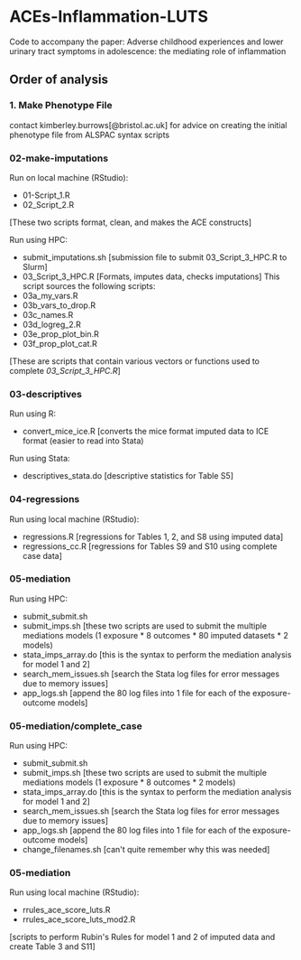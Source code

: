 # ACEs-Inflammation-LUTS
Code to accompany the paper: Adverse childhood experiences and lower urinary tract symptoms in adolescence: the mediating role of inflammation

## Order of analysis

### 1. Make Phenotype File
contact kimberley.burrows[@bristol.ac.uk] for advice on creating the initial phenotype file from ALSPAC syntax scripts

### 02-make-imputations
Run on local machine (RStudio):  
- 01-Script_1.R
- 02_Script_2.R

[These two scripts format, clean, and makes the ACE constructs]

Run using HPC:  
- submit_imputations.sh [submission file to submit 03_Script_3_HPC.R to Slurm]
- 03_Script_3_HPC.R [Formats, imputes data, checks imputations]
This script sources the following scripts:
- 03a_my_vars.R
- 03b_vars_to_drop.R
- 03c_names.R
- 03d_logreg_2.R
- 03e_prop_plot_bin.R
- 03f_prop_plot_cat.R

[These are scripts that contain various vectors or functions used to complete *03_Script_3_HPC.R*]

### 03-descriptives
Run using R:
- convert_mice_ice.R [converts the mice format imputed data to ICE format (easier to read into Stata)

Run using Stata:
- descriptives_stata.do [descriptive statistics for Table S5]

### 04-regressions
Run using local machine (RStudio):
- regressions.R [regressions for Tables 1, 2, and S8 using imputed data]
- regressions_cc.R [regressions for Tables S9 and S10 using complete case data]

### 05-mediation
Run using HPC:
- submit_submit.sh
- submit_imps.sh
[these two scripts are used to submit the multiple mediations models (1 exposure * 8 outcomes * 80 imputed datasets * 2 models)
- stata_imps_array.do [this is the syntax to perform the mediation analysis for model 1 and 2]
- search_mem_issues.sh [search the Stata log files for error messages due to memory issues]
- app_logs.sh [append the 80 log files into 1 file for each of the exposure-outcome models]

### 05-mediation/complete_case
Run using HPC:
- submit_submit.sh
- submit_imps.sh
[these two scripts are used to submit the multiple mediations models (1 exposure * 8 outcomes * 2 models)
- stata_imps_array.do [this is the syntax to perform the mediation analysis for model 1 and 2]
- search_mem_issues.sh [search the Stata log files for error messages due to memory issues]
- app_logs.sh [append the 80 log files into 1 file for each of the exposure-outcome models]
- change_filenames.sh [can't quite remember why this was needed]

### 05-mediation
Run using local machine (RStudio):
- rrules_ace_score_luts.R
- rrules_ace_score_luts_mod2.R

[scripts to perform Rubin's Rules for model 1 and 2 of imputed data and create Table 3 and S11]
